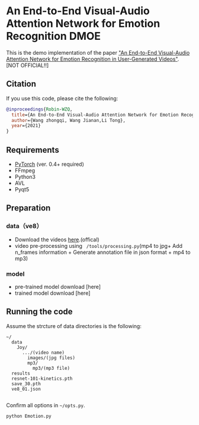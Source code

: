 # An End-to-End Visual-Audio Attention Network for Emotion Recognition DMOE

<!-- ### [Project Page](https://github.com/maysonma/VAANet) | [Paper](https://www.aiide.org/ojs/index.php/AAAI/article/view/5364)

Sicheng Zhao\*,
Yunsheng Ma\*,
Yang Gu,
Jufeng Yang,
Tengfei Xing,
Pengfei Xu,
Runbo Hu,
Hua Chai,
Kurt Keutzer<br>
\*denotes equal contribution -->

This is the demo implementation of the paper ["An End-to-End Visual-Audio Attention Network for Emotion Recognition in User-Generated Videos"](https://www.aiide.org/ojs/index.php/AAAI/article/view/5364). [NOT OFFICIAL!!]

## Citation 

If you use this code, please cite the following:
```bibtex
@inproceedings{Robin-WZQ,
  title={An End-to-End Visual-Audio Attention Network for Emotion Recognition in User-Generated Videos DEMO},
  author={Wang zhongqi, Wang Jianan,Li Tong},
  year={2021}
}
```

## Requirements
* [PyTorch](http://pytorch.org/) (ver. 0.4+ required)
* FFmpeg
* Python3
* AVL
* Pyqt5

## Preparation

### data（ve8）
* Download the videos [here](https://drive.google.com/drive/u/1/folders/0B5peJ1MHnIWGd3pFbzMyTG5BSGs).(offical)
* video pre-processing using ``` /tools/processing.py```(mp4 to jpg+ Add n_frames information + Generate annotation file in json format + mp4 to mp3)

### model
* pre-trained model download [here]
* trained model download [here]

## Running the code
Assume the strcture of data directories is the following:
```misc
~/
  data
    Joy/
      .../(video name)
        images/(jpg files)
        mp3/
          mp3/(mp3 file)
  results
  resnet-101-kinetics.pth
  save_30.pth
  ve8_01.json
  
```

Confirm all options in ```~/opts.py```.
```bash
python Emotion.py
```
